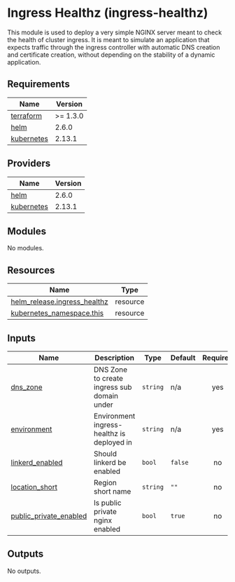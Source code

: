 # Ingress Healthz (ingress-healthz)

This module is used to deploy a very simple NGINX server meant to check the health of cluster ingress.
It is meant to simulate an application that expects traffic through the ingress controller with
automatic DNS creation and certificate creation, without depending on the stability of a dynamic application.

## Requirements

| Name | Version |
|------|---------|
| <a name="requirement_terraform"></a> [terraform](#requirement\_terraform) | >= 1.3.0 |
| <a name="requirement_helm"></a> [helm](#requirement\_helm) | 2.6.0 |
| <a name="requirement_kubernetes"></a> [kubernetes](#requirement\_kubernetes) | 2.13.1 |

## Providers

| Name | Version |
|------|---------|
| <a name="provider_helm"></a> [helm](#provider\_helm) | 2.6.0 |
| <a name="provider_kubernetes"></a> [kubernetes](#provider\_kubernetes) | 2.13.1 |

## Modules

No modules.

## Resources

| Name | Type |
|------|------|
| [helm_release.ingress_healthz](https://registry.terraform.io/providers/hashicorp/helm/2.6.0/docs/resources/release) | resource |
| [kubernetes_namespace.this](https://registry.terraform.io/providers/hashicorp/kubernetes/2.13.1/docs/resources/namespace) | resource |

## Inputs

| Name | Description | Type | Default | Required |
|------|-------------|------|---------|:--------:|
| <a name="input_dns_zone"></a> [dns\_zone](#input\_dns\_zone) | DNS Zone to create ingress sub domain under | `string` | n/a | yes |
| <a name="input_environment"></a> [environment](#input\_environment) | Environment ingress-healthz is deployed in | `string` | n/a | yes |
| <a name="input_linkerd_enabled"></a> [linkerd\_enabled](#input\_linkerd\_enabled) | Should linkerd be enabled | `bool` | `false` | no |
| <a name="input_location_short"></a> [location\_short](#input\_location\_short) | Region short name | `string` | `""` | no |
| <a name="input_public_private_enabled"></a> [public\_private\_enabled](#input\_public\_private\_enabled) | Is public private nginx enabled | `bool` | `true` | no |

## Outputs

No outputs.

